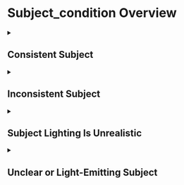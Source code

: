 # Subject_condition Overview

<details>
<summary><h2>Consistent Subject</h2></summary>


<h3>🔵 Label Name:</h3>
<code>is_consistent_subject</code>


<h3>📖 Definition:</h3>
Are there one or more clear, salient subjects lit by external light who remain consistent in the frame throughout the shot?

<details>
<summary><h4> Question (Definition)</h4></summary>

</details>

<details>
<summary><h4> Alternative Question</h4></summary>

- Does the shot maintain the same subject(s) from start to finish?

- Are there clear, identifiable subjects that don't change?

- Is the subject presence stable throughout the sequence?

- Are there no subject changes, exits, or reveals?

- Is the subject clearly visible and consistent?

- Does the shot feature stable subject presence?

- Are there no subject transformations or replacements?

- Is the subject's presence uninterrupted?

</details>

<details>
<summary><h4> Prompt (Definition)</h4></summary>

- One or more clear, salient subjects are lit by external light and remain consistent in the frame throughout the shot.

</details>

<details>
<summary><h4> Alternative Prompt</h4></summary>

- A video with stable, consistent subject presence.

- A sequence where the subject remains unchanged.

- A shot featuring clear, identifiable subjects throughout.

- A video with uninterrupted subject presence.

- A sequence where subjects don't change or exit.

- A shot with stable, consistent subject visibility.

- A video where subject presence is maintained.

- A sequence with no subject transformations.

</details>

<h4>🟢 Positive:</h4>
<code>self.lighting_setup.is_consistent_subject is True</code>

<h4>🔴 Negative:</h4>
<code>self.lighting_setup.is_consistent_subject is False</code>

</details>

<details>
<summary><h2>Inconsistent Subject</h2></summary>


<h3>🔵 Label Name:</h3>
<code>is_inconsistent_subject</code>


<h3>📖 Definition:</h3>
Are one or more subjects lit by external light, but change during the shot (e.g., enter the frame, exit the frame, or are replaced)?

<details>
<summary><h4> Question (Definition)</h4></summary>

</details>

<details>
<summary><h4> Alternative Question</h4></summary>

- Do subjects change while lighting remains stable?

- Are there subject transitions with consistent lighting?

- Does the subject presence vary but lighting stays the same?

- Are there subject changes without lighting variation?

- Do subjects enter or exit with stable lighting?

- Is there subject replacement with consistent lighting?

- Do subjects change while lighting properties remain fixed?

- Are there subject variations with unchanged lighting?

</details>

<details>
<summary><h4> Prompt (Definition)</h4></summary>

- One or more subjects are lit by external light, but change during the shot (e.g., enter the frame, exit the frame, or are replaced).

</details>

<details>
<summary><h4> Alternative Prompt</h4></summary>

- A video where subjects change but lighting remains stable.

- A sequence with subject transitions and consistent lighting.

- A shot where subject presence varies but lighting stays the same.

- A video featuring subject changes without lighting variation.

- A sequence with subject entries/exits and stable lighting.

- A shot where subjects are replaced with consistent lighting.

- A video with subject variations but fixed lighting properties.

- A sequence where subjects change but lighting remains unchanged.

</details>

<h4>🟢 Positive:</h4>
<code>self.lighting_setup.is_inconsistent_subject is True</code>

<h4>🔴 Negative:</h4>
<code>self.lighting_setup.is_inconsistent_subject is False</code>

</details>

<details>
<summary><h2>Subject Lighting Is Unrealistic</h2></summary>


<h3>🔵 Label Name:</h3>
<code>is_subject_lighting_unrealistic</code>


<h3>📖 Definition:</h3>
Does the video contain subjects, but the lighting is non-physically realistic, including animated, stylized, synthetic, 2D, or 2.5D content, making it too visually abstract to reliably analyze contrast and lighting direction?

<details>
<summary><h4> Question (Definition)</h4></summary>

</details>

<details>
<summary><h4> Alternative Question</h4></summary>

- Is the scene animated or stylized in a way that makes lighting hard to analyze?

- Does the scene lack clear lightable surfaces or shading?

- Is the lighting physically unrealistic or abstract?

- Is the scene 2D or 2.5D with unclear lighting properties?

- Are the lighting properties ambiguous or hard to interpret?

- Does the scene lack consistent shading or shadows?

- Is the lighting analysis too complex or uncertain?

- Are the lighting effects too stylized to analyze?

</details>

<details>
<summary><h4> Prompt (Definition)</h4></summary>

- The video contains subjects, but the lighting is non-physically realistic, including animated, stylized, synthetic, 2D, or 2.5D content, making it too visually abstract to reliably analyze contrast and lighting direction.

</details>

<details>
<summary><h4> Alternative Prompt</h4></summary>

- A scene with stylized or abstract lighting that's hard to analyze.

- A video where lighting properties are ambiguous or unclear.

- A sequence with non-physically realistic lighting effects.

- A shot where lighting analysis is too complex or uncertain.

- A scene with 2D or 2.5D rendering and unclear lighting.

- A video where lighting effects are too stylized to analyze.

- A sequence lacking clear lightable surfaces or shading.

- A shot where lighting properties are difficult to interpret.

</details>

<h4>🟢 Positive:</h4>
<code>self.lighting_setup.is_subject_lighting_unrealistic is True</code>

<h4>🔴 Negative:</h4>
<code>self.lighting_setup.is_subject_lighting_unrealistic is False</code>

</details>

<details>
<summary><h2>Unclear or Light-Emitting Subject</h2></summary>


<h3>🔵 Label Name:</h3>
<code>is_unclear_or_light_emitting_subject</code>


<h3>📖 Definition:</h3>
Does the video lack a clear subject visibly illuminated by external light, either because the subject is absent, ambiguous (e.g., scenery shot), or emits light or is engulfed by a light source in a way that obscures form shadows and highlights, making contrast and direction unreliable to judge?

<details>
<summary><h4> Question (Definition)</h4></summary>

</details>

<details>
<summary><h4> Alternative Question</h4></summary>

- Is this primarily a scenery or environmental shot without a distinct subject?

- Does the scene show only distant landscapes or minimal visible surfaces?

- Is there no clear target for assessing lighting effects?

- Are there insufficient lightable surfaces to evaluate lighting?

- Is the scene dominated by environmental elements without a clear subject?

- Are there only light sources without visible effects on surfaces?

- Is the scene too abstract or distant to identify a clear subject?

- Are there no distinct objects or elements to analyze lighting on?

</details>

<details>
<summary><h4> Prompt (Definition)</h4></summary>

- The video lacks a clear subject visibly illuminated by external light, either because the subject is absent, ambiguous (e.g., scenery shot), or emits light or is engulfed by a light source in a way that obscures form shadows and highlights, making contrast and direction unreliable to judge.

</details>

<details>
<summary><h4> Alternative Prompt</h4></summary>

- A scenery shot without a distinct subject for lighting analysis.

- A video showing only environmental elements or landscapes.

- A sequence with insufficient lightable surfaces to evaluate.

- A shot dominated by distant or abstract elements.

- A scene with only light sources and minimal surface effects.

- A video without clear subjects to analyze lighting on.

- A sequence showing only environmental lighting effects.

- A shot where lighting cannot be evaluated on any subject.

</details>

<h4>🟢 Positive:</h4>
<code>self.lighting_setup.is_unclear_or_light_emitting_subject is True</code>

<h4>🔴 Negative:</h4>
<code>self.lighting_setup.is_unclear_or_light_emitting_subject is False</code>

</details>
